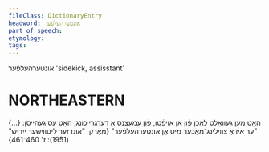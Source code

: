```yaml
---
fileClass: DictionaryEntry
headword: אונטערהעלפֿער
part_of_speech: 
etymology: 
tags: 
---
```

אונטערהעלפֿער
'sidekick, assisstant'

NORTHEASTERN
==============

האָט מען געוואָלט לאַכן פֿון אַן אויפֿטו, פֿון עמעצנס אַ דערגרייכונג, האָט עס געהייסן: {...} "ער איז אַ צווילינג־מאַכער מיט אַן אונטערהעלפֿער"
{מאַרק, "אונדזער ליטווישער ייִדיש" (1951): ז' 460־461}
